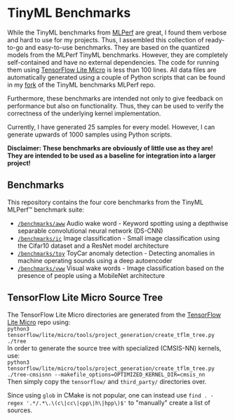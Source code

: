 # TinyML Benchmarks

While the TinyML benchmarks from [MLPerf](https://github.com/mlcommons/tiny) are great, I found them verbose and hard to use for my projects. Thus, I assembled this collection of ready-to-go and easy-to-use benchmarks. They are based on the quantized models from the MLPerf TinyML benchmarks. However, they are completely self-contained and have no external dependencies. The code for running them using [TensorFlow Lite Micro](https://github.com/tensorflow/tflite-micro) is less than 100 lines. All data files are automatically generated using a couple of Python scripts that can be found in my [fork](https://github.com/fabianpedd/tiny) of the TinyML benchmarks MLPerf repo.

Furthermore, these benchmarks are intended not only to give feedback on performance but also on functionality. Thus, they can be used to verify the correctness of the underlying kernel implementation.

Currently, I have generated 25 samples for every model. However, I can generate upwards of 1000 samples using Python scripts.

**Disclaimer: These benchmarks are obviously of little use as they are! They are intended to be used as a baseline for integration into a larger project!**

## Benchmarks
This repository contains the four core benchmarks from the TinyML MLPerf™ benchmark suite:
- [`/benchmarks/aww`](/benchmarks/aww) Audio wake word - Keyword spotting using a depthwise separable convolutional neural network (DS-CNN)
- [`/benchmarks/ic`](/benchmarks/ic) Image classification - Small image classification using the Cifar10 dataset and a ResNet model architecture
- [`/benchmarks/toy`](/benchmarks/toy) ToyCar anomaly detection - Detecting anomalies in machine operating sounds using a deep autoencoder
- [`/benchmarks/vww`](/benchmarks/vww) Visual wake words - Image classification based on the presence of people using a MobileNet architecture

## TensorFlow Lite Micro Source Tree
The TensorFlow Lite Micro directories are generated from the [TensorFlow Lite Micro](https://github.com/tensorflow/tflite-micro) repo using:  
`python3 tensorflow/lite/micro/tools/project_generation/create_tflm_tree.py ./tree`  
In order to generate the source tree with specialized (CMSIS-NN) kernels, use:  
`python3 tensorflow/lite/micro/tools/project_generation/create_tflm_tree.py ./tree-cmsisnn --makefile_options=OPTIMIZED_KERNEL_DIR=cmsis_nn`  
Then simply copy the `tensorflow/` and `third_party/` directories over.  

Since using `glob` in CMake is not popular, one can instead use `find . -regex '.*/.*\.\(c\|cc\|cpp\|h\|hpp\)$'` to "manually" create a list of sources.
